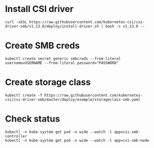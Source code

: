 # Install CSI driver
```
curl -skSL https://raw.githubusercontent.com/kubernetes-csi/csi-driver-smb/v1.13.0/deploy/install-driver.sh | bash -s v1.13.0 --
```

# Create SMB creds
```
kubectl create secret generic smbcreds --from-literal username=USERNAME --from-literal password="PASSWORD"
```

# Create storage class
```
kubectl create -f https://raw.githubusercontent.com/kubernetes-csi/csi-driver-smb/master/deploy/example/storageclass-smb.yaml
```

# Check status
```
kubectl -n kube-system get pod -o wide --watch -l app=csi-smb-controller
kubectl -n kube-system get pod -o wide --watch -l app=csi-smb-node
```